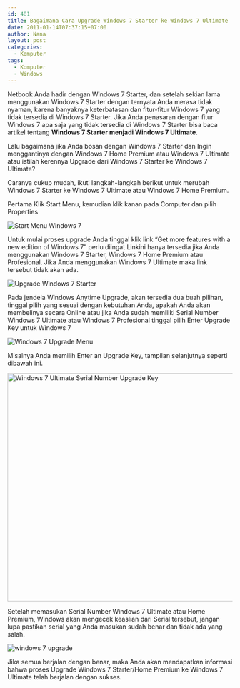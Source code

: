 ```yaml
---
id: 481
title: Bagaimana Cara Upgrade Windows 7 Starter ke Windows 7 Ultimate
date: 2011-01-14T07:37:15+07:00
author: Nana
layout: post
categories:
  - Komputer
tags:
  - Komputer
  - Windows
---
```

Netbook Anda hadir dengan Windows 7 Starter, dan setelah sekian lama menggunakan Windows 7 Starter dengan ternyata Anda merasa tidak nyaman, karena banyaknya keterbatasan dan fitur-fitur Windows 7 yang tidak tersedia di Windows 7 Starter. Jika Anda penasaran dengan fitur Windows 7 apa saja yang tidak tersedia di Windows 7 Starter bisa baca artikel tentang **Windows 7 Starter menjadi Windows 7 Ultimate**.

Lalu bagaimana jika Anda bosan dengan Windows 7 Starter dan Ingin menggantinya dengan Windows 7 Home Premium atau Windows 7 Ultimate atau istilah kerennya Upgrade dari Windows 7 Starter ke Windows 7 Ultimate?

Caranya cukup mudah, ikuti langkah-langkah berikut untuk merubah Windows 7 Starter ke Windows 7 Ultimate atau Windows 7 Home Premium.

Pertama Klik Start Menu, kemudian klik kanan pada Computer dan pilih Properties

<img src="https://2.bp.blogspot.com/-GgxkzBAcedg/Uq2UmiDZNoI/AAAAAAAACa0/CwXLdc7m6A8/s1600/windows-7-upgrade-0.png" alt="Start Menu Windows 7"  /> 

Untuk mulai proses upgrade Anda tinggal klik link “Get more features with a new edition of Windows 7” perlu diingat Linkini hanya tersedia jika Anda menggunakan Windows 7 Starter, Windows 7 Home Premium atau Profesional. Jika Anda menggunakan Windows 7 Ultimate maka link tersebut tidak akan ada.

<img src="https://4.bp.blogspot.com/-u9Gg5N4Tj_0/Uq2UmofkbrI/AAAAAAAACao/n8_n5k6EXh0/s1600/windows-7-upgrade-1.jpg" alt="Upgrade Windows 7 Starter"  /> 

Pada jendela Windows Anytime Upgrade, akan tersedia dua buah pilihan, tinggal pilih yang sesuai dengan kebutuhan Anda, apakah Anda akan membelinya secara Online atau jika Anda sudah memiliki Serial Number Windows 7 Ultimate atau Windows 7 Profesional tinggal pilih Enter Upgrade Key untuk Windows 7

<img src="https://2.bp.blogspot.com/-W1YcaRuLpCc/Uq2UmTTuuLI/AAAAAAAACak/yBzUc73ByaM/s1600/windows-7-upgrade-2.png" alt="Windows 7 Upgrade Menu"  /> 

Misalnya Anda memilih Enter an Upgrade Key, tampilan selanjutnya seperti dibawah ini.

<img loading="lazy" src="https://1.bp.blogspot.com/-gdZl9FhWPX4/Uq2UpFKTPCI/AAAAAAAACa8/2UY_Cpv0cAw/s1600/windows-7-upgrade-3.png" alt="Windows 7 Ultimate Serial Number Upgrade Key" width="650" height="511"  /> 

Setelah memasukan Serial Number Windows 7 Ultimate atau Home Premium, Windows akan mengecek keaslian dari Serial tersebut, jangan lupa pastikan serial yang Anda masukan sudah benar dan tidak ada yang salah.

<img src="https://3.bp.blogspot.com/-5mItXwBusQU/Uq2UpthireI/AAAAAAAACbE/-G1SOazWz0M/s1600/windows-7-upgrade-4.png" alt="windows 7 upgrade"  /> 

Jika semua berjalan dengan benar, maka Anda akan mendapatkan informasi bahwa proses Upgrade Windows 7 Starter/Home Premium ke Windows 7 Ultimate telah berjalan dengan sukses.